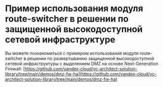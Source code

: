 # Пример использования модуля route-switcher в решении по защищенной высокодоступной сетевой инфраструктуре

Вы можете познакомиться с примером использования модуля route-switcher в решении по развертыванию защищенной высокодоступной сетевой инфраструктуры с выделением DMZ на основе Next-Generation Firewall: [https://github.com/yandex-cloud/yc-architect-solution-library/tree/main/demos/dmz-fw-ha](https://github.com/yandex-cloud/yc-architect-solution-library/tree/main/demos/dmz-fw-ha)
